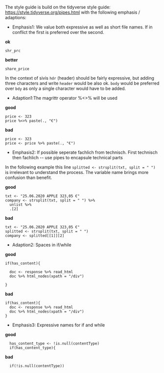 The style guide is build on the tidyverse style guide: https://style.tidyverse.org/pipes.html with the following emphasis / adaptions:

- Emphasis1: We value both expressive as well as short file names. If in conflict the first is preferred over the second.

**ok**

    shr_prc

**better**

    share_price


In the context of sivis `hdr` (header) should be fairly expressive, but adding three characters and write `header` would be also ok.
`body` would be preferred over `bdy` as only a single character would have to be added.

-  Adaption1:The magrittr operator %<>% will be used

**good**

    price <- 323
    price %<>% paste(., "€")


**bad**

    price <- 323
    price <- price %>% paste(., "€")


- Emphasis2: If possible seperate fachlich from technisch. First technisch then fachlich
  -- use pipes to encapsule technical parts 

In the following example this line `splitted <- strsplit(txt, split = " ")` is irrelevant to understand the process. The variable name brings
more confusion than benefit.

**good**

    txt <- "25.06.2020 APPLE 323,05 €"
    company <- strsplit(txt, split = " ") %>% 
      unlist %>% 
      .[2]


**bad**

    txt <- "25.06.2020 APPLE 323,05 €"
    splitted <- strsplit(txt, split = " ")
    company <- splitted[[1]][2]

- Adaption2: Spaces in if/while

**good**

    if(has_content){
      
      doc <- response %>% read_html
      doc %>% html_nodes(xpath = "/div")
      
    } 

**bad**

    if(has_content){ 
      doc <- response %>% read_html
      doc %>% html_nodes(xpath = "/div")
    } 


- Emphasis3: Expressive names for if and while

**good**
    
      has_content_type <- !is.null(contentType)
      if(has_content_type){

**bad**

      if(!is.null(contentType))




